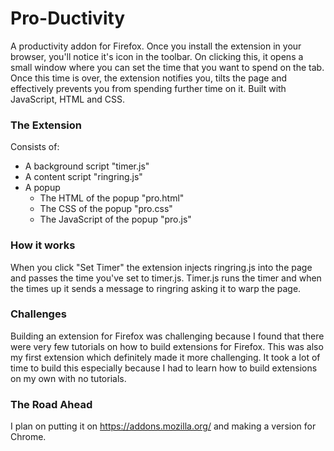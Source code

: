 # Pro-Ductivity
A productivity addon for Firefox.
Once you install the extension in your browser, you'll notice it's icon in the toolbar. On clicking this, it opens a small window where you can set the time that you want to spend on the tab. Once this time is over,  the extension notifies you, tilts the page and effectively prevents you from spending further time on it.
Built with JavaScript, HTML and CSS.

### The Extension
Consists of:
- A background script "timer.js"
- A content script "ringring.js"
- A popup
  - The HTML of the popup "pro.html"
  - The CSS of the popup "pro.css"
  - The JavaScript of the popup "pro.js"
  
### How it works
When you click "Set Timer" the extension injects ringring.js into the page and passes the time you've set to timer.js. Timer.js runs the timer and when the times up it sends a message to ringring asking it to warp the page.

### Challenges
Building an extension for Firefox was challenging because I found that there were very few tutorials on how to build extensions for Firefox. This was also my first extension which definitely made it more challenging. It took a lot of time to build this especially because I had to learn how to build extensions on my own with no tutorials.
 
### The Road Ahead
I plan on putting it on https://addons.mozilla.org/ and making a version for Chrome.
